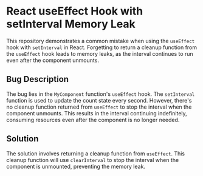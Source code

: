 # React useEffect Hook with setInterval Memory Leak
This repository demonstrates a common mistake when using the `useEffect` hook with `setInterval` in React. Forgetting to return a cleanup function from the `useEffect` hook leads to memory leaks, as the interval continues to run even after the component unmounts.

## Bug Description
The bug lies in the `MyComponent` function's `useEffect` hook. The `setInterval` function is used to update the count state every second.  However, there's no cleanup function returned from `useEffect` to stop the interval when the component unmounts. This results in the interval continuing indefinitely, consuming resources even after the component is no longer needed.

## Solution
The solution involves returning a cleanup function from `useEffect`. This cleanup function will use `clearInterval` to stop the interval when the component is unmounted, preventing the memory leak.